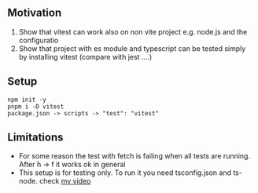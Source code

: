 <h2>Motivation</h2>
<ol>
<li>Show that vitest can work also on non vite project e.g. node.js and the configuratio</li>
<li>Show that project with es module and typescript can be tested simply by installing vitest (compare with jest ....)</li>
</ol>

<h2>Setup</h2>

```
npm init -y
pnpm i -D vitest
package.json -> scripts -> "test": "vitest"

```

<h2>Limitations</h2>
<ul>
<li>For some reason the test with fetch is failing when all tests are running. After h -> f it works ok in general</li>
<li>This setup is for testing only. To run it you need tsconfig.json and ts-node. check <a href='https://www.youtube.com/watch?v=TsDjJ5LuJtc'>my video</a></li>
</ul>
